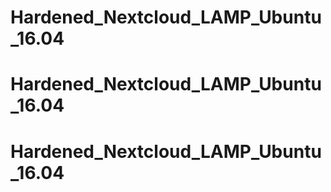# Hardened_Nextcloud_LAMP_Ubuntu_16.04
# Hardened_Nextcloud_LAMP_Ubuntu_16.04
# Hardened_Nextcloud_LAMP_Ubuntu_16.04
